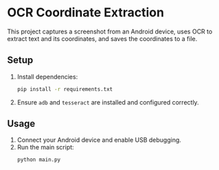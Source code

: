 # OCR Coordinate Extraction

This project captures a screenshot from an Android device, uses OCR to extract text and its coordinates, and saves the coordinates to a file. 

## Setup

1. Install dependencies:
    ```bash
    pip install -r requirements.txt
    ```

2. Ensure `adb` and `tesseract` are installed and configured correctly.

## Usage

1. Connect your Android device and enable USB debugging.
2. Run the main script:
    ```bash
    python main.py
    ```
